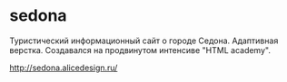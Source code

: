 # sedona
Туристический информационный сайт о городе Седона.  Адаптивная верстка. Создавался на продвинутом интенсиве "HTML academy".

http://sedona.alicedesign.ru/
